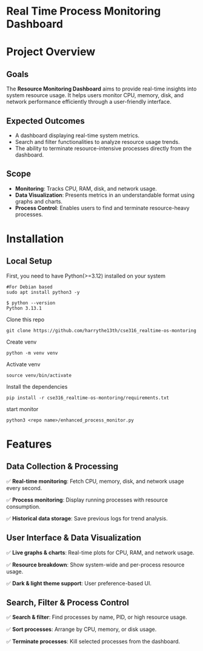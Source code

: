 # Real Time Process Monitoring Dashboard

# **Project Overview**

## **Goals**
The **Resource Monitoring Dashboard** aims to provide real-time insights into system resource usage. It helps users monitor CPU, memory, disk, and network performance efficiently through a user-friendly interface.

## **Expected Outcomes**
* A dashboard displaying real-time system metrics.
* Search and filter functionalities to analyze resource usage trends.
* The ability to terminate resource-intensive processes directly from the dashboard.

## **Scope**
* **Monitoring**: Tracks CPU, RAM, disk, and network usage.
* **Data Visualization**: Presents metrics in an understandable format using graphs and charts.
* **Process Control**: Enables users to find and terminate resource-heavy processes.

# Installation
## Local Setup

First, you need to have Python(>=3.12) installed on your system
```
#For Debian based
sudo apt install python3 -y

$ python --version
Python 3.13.1
```

Clone this repo
```
git clone https://github.com/harrythe13th/cse316_realtime-os-montoring
```

Create venv
```
python -m venv venv
```

Activate venv
```
source venv/bin/activate
```

Install the dependencies
```
pip install -r cse316_realtime-os-montoring/requirements.txt
```

start monitor 
```
python3 <repo name>/enhanced_process_monitor.py
```

# **Features**

## **Data Collection & Processing**

✅ **Real-time monitoring**: Fetch CPU, memory, disk, and network usage every second.

✅ **Process monitoring**: Display running processes with resource consumption.

✅ **Historical data storage**: Save previous logs for trend analysis.

## **User Interface & Data Visualization**

✅ **Live graphs & charts**: Real-time plots for CPU, RAM, and network usage.

✅ **Resource breakdown**: Show system-wide and per-process resource usage.

✅ **Dark & light theme support**: User preference-based UI.

## **Search, Filter & Process Control**

✅ **Search & filter**: Find processes by name, PID, or high resource usage.

✅ **Sort processes**: Arrange by CPU, memory, or disk usage.

✅ **Terminate processes**: Kill selected processes from the dashboard.
